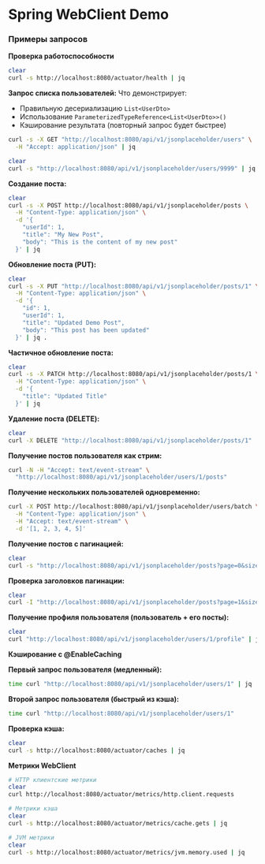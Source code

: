 # Spring WebClient Demo

### Примеры запросов

**Проверка работоспособности**
```bash
clear
curl -s http://localhost:8080/actuator/health | jq
```

**Запрос списка пользователей:**
Что демонстрирует:
- Правильную десериализацию `List<UserDto>`
- Использование `ParameterizedTypeReference<List<UserDto>>()`
- Кэширование результата (повторный запрос будет быстрее)
```bash
curl -s -X GET "http://localhost:8080/api/v1/jsonplaceholder/users" \
  -H "Accept: application/json" | jq
```
```bash
clear
curl -s "http://localhost:8080/api/v1/jsonplaceholder/users/9999" | jq
```

**Создание поста:**
```bash
clear
curl -s -X POST http://localhost:8080/api/v1/jsonplaceholder/posts \
  -H "Content-Type: application/json" \
  -d '{
    "userId": 1,
    "title": "My New Post",
    "body": "This is the content of my new post"
  }' | jq
```
**Обновление поста (PUT):**
```bash
clear
curl -s -X PUT "http://localhost:8080/api/v1/jsonplaceholder/posts/1" \
  -H "Content-Type: application/json" \
  -d '{
    "id": 1,
    "userId": 1,
    "title": "Updated Demo Post",
    "body": "This post has been updated"
  }' | jq .
```

**Частичное обновление поста:**
```bash
clear
curl -s -X PATCH http://localhost:8080/api/v1/jsonplaceholder/posts/1 \
  -H "Content-Type: application/json" \
  -d '{
    "title": "Updated Title"
  }' | jq
```

**Удаление поста (DELETE):**
```bash
clear
curl -X DELETE "http://localhost:8080/api/v1/jsonplaceholder/posts/1"
```

**Получение постов пользователя как стрим:**
```bash
curl -N -H "Accept: text/event-stream" \
  "http://localhost:8080/api/v1/jsonplaceholder/users/1/posts"
```

**Получение нескольких пользователей одновременно:**
```bash
curl -X POST http://localhost:8080/api/v1/jsonplaceholder/users/batch \
  -H "Content-Type: application/json" \
  -H "Accept: text/event-stream" \
  -d '[1, 2, 3, 4, 5]'
```

**Получение постов с пагинацией:**
```bash
clear
curl -s "http://localhost:8080/api/v1/jsonplaceholder/posts?page=0&size=5" | jq .
```

**Проверка заголовков пагинации:**
```bash
clear
curl -I "http://localhost:8080/api/v1/jsonplaceholder/posts?page=1&size=3"
```

**Получение профиля пользователя (пользователь + его посты):**
```bash
clear 
curl "http://localhost:8080/api/v1/jsonplaceholder/users/1/profile" | jq .
```

**Кэширование с @EnableCaching**

**Первый запрос пользователя (медленный):**
```bash
time curl "http://localhost:8080/api/v1/jsonplaceholder/users/1" | jq
```
**Второй запрос пользователя (быстрый из кэша):**
```bash
time curl "http://localhost:8080/api/v1/jsonplaceholder/users/1"
```

**Проверка кэша:**
```bash
clear
curl -s http://localhost:8080/actuator/caches | jq
```

**Метрики WebClient**

```bash
# HTTP клиентские метрики
clear
curl http://localhost:8080/actuator/metrics/http.client.requests
```
```bash
# Метрики кэша
clear
curl -s http://localhost:8080/actuator/metrics/cache.gets | jq
```
```bash
# JVM метрики
clear
curl -s http://localhost:8080/actuator/metrics/jvm.memory.used | jq
```